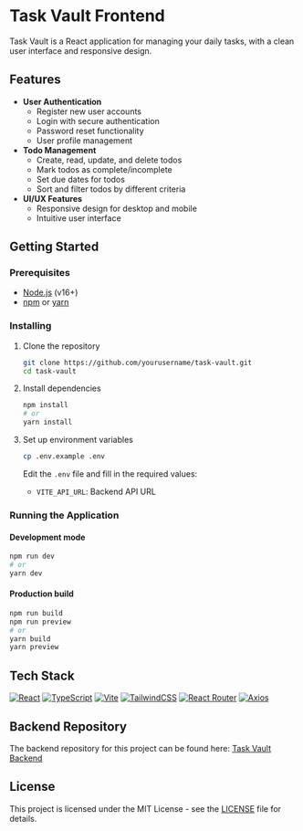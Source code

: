 # Task Vault Frontend

Task Vault is a React application for managing your daily tasks, with a clean user interface and responsive design.

## Features

- **User Authentication**
  - Register new user accounts
  - Login with secure authentication
  - Password reset functionality
  - User profile management
- **Todo Management**
  - Create, read, update, and delete todos
  - Mark todos as complete/incomplete
  - Set due dates for todos
  - Sort and filter todos by different criteria
- **UI/UX Features**
  - Responsive design for desktop and mobile
  - Intuitive user interface

## Getting Started

### Prerequisites

- [Node.js](https://nodejs.org/) (v16+)
- [npm](https://www.npmjs.com/) or [yarn](https://yarnpkg.com/)

### Installing

1. Clone the repository

   ```sh
   git clone https://github.com/yourusername/task-vault.git
   cd task-vault
   ```

2. Install dependencies

   ```sh
   npm install
   # or
   yarn install
   ```

3. Set up environment variables
   ```sh
   cp .env.example .env
   ```
   Edit the `.env` file and fill in the required values:
   - `VITE_API_URL`: Backend API URL

### Running the Application

#### Development mode

```sh
npm run dev
# or
yarn dev
```

#### Production build

```sh
npm run build
npm run preview
# or
yarn build
yarn preview
```

## Tech Stack

[![React](https://img.shields.io/badge/React-61DAFB?style=for-the-badge&logo=react&logoColor=black)](https://reactjs.org/)
[![TypeScript](https://img.shields.io/badge/TypeScript-007ACC?style=for-the-badge&logo=typescript&logoColor=white)](https://www.typescriptlang.org/)
[![Vite](https://img.shields.io/badge/Vite-646CFF?style=for-the-badge&logo=vite&logoColor=white)](https://vitejs.dev/)
[![TailwindCSS](https://img.shields.io/badge/TailwindCSS-06B6D4?style=for-the-badge&logo=tailwindcss&logoColor=white)](https://tailwindcss.com/)
[![React Router](https://img.shields.io/badge/React_Router-CA4245?style=for-the-badge&logo=react-router&logoColor=white)](https://reactrouter.com/)
[![Axios](https://img.shields.io/badge/Axios-5A29E4?style=for-the-badge&logo=axios&logoColor=white)](https://axios-http.com/)

## Backend Repository

The backend repository for this project can be found here:
[Task Vault Backend](https://github.com/malintha-induwara/task-vault-backend)


## License

This project is licensed under the MIT License - see the [LICENSE](LICENSE.md) file for details.
